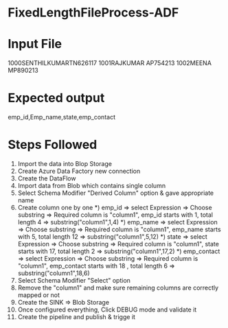 # FixedLengthFileProcess-ADF

# Input File

1000SENTHILKUMARTN626117
1001RAJKUMAR    AP754213
1002MEENA       MP890213  

# Expected output
emp_id,Emp_name,state,emp_contact

# Steps Followed

1. Import the data into Blop Storage
2. Create Azure Data Factory new connection
3. Create the DataFlow
4. Import data from Blob which contains single column
5. Select Schema Modifier "Derived Column" option & gave appropriate name
6. Create column one by one
    *) emp_id => select Expression => Choose substring => Required column is "column1", emp_id starts with 1, total length 4 => substring("column1",1,4)
    *) emp_name => select Expression => Choose substring => Required column is "column1", emp_name starts with 5, total length 12 => substring("column1",5,12)
    *) state => select Expression => Choose substring => Required column is "column1", state starts with 17, total length 2 => substring("column1",17,2)
    *) emp_contact => select Expression => Choose substring => Required column is "column1", emp_contact starts with 18 , total length 6 => substring("column1",18,6)
 7. Select Schema Modifier "Select" option
 8. Remove the "column1" and make sure remaining columns are correctly mapped or not
 9. Create the SINK => Blob Storage
 10. Once configured everything, Click DEBUG mode and validate it
 11. Create the pipeline and publish & trigge it
 
